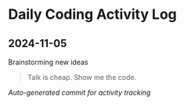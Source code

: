 # Daily Coding Activity Log

## 2024-11-05

Brainstorming new ideas

> Talk is cheap. Show me the code.

*Auto-generated commit for activity tracking*
